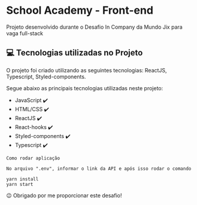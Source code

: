 # School Academy - Front-end

Projeto desenvolvido durante o Desafio In Company da Mundo Jix para vaga full-stack

## 💻 Tecnologias utilizadas no Projeto

O projeto foi criado utilizando as seguintes tecnologias: ReactJS, Typescript, Styled-components.

Segue abaixo as principais tecnologias utilizadas neste projeto:

<ul>
    <li>JavaScript ✔️</li>
    <li>HTML/CSS ✔️</li>
    <li>ReactJS ✔️</li>
    <li>React-hooks ✔️</li>
    <li>Styled-components ✔️</li>
    <li>Typescript ✔️</li>
</ul>

```
Como rodar aplicação

No arquivo ".env", informar o link da API e após isso rodar o comando

yarn install
yarn start
```

😉 Obrigado por me proporcionar este desafio!
